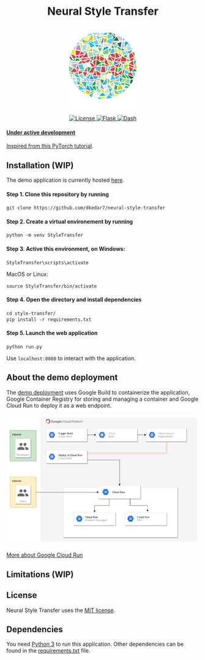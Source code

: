 <p>
    <h1 align="center">Neural Style Transfer</h1>
<p>

<p align="center">
    <br>
    <img src="https://raw.githubusercontent.com/dkedar7/neural-style-transfer/dev/style-transfer/assets/icon.png" width="200"/>
    <br>
<p>

<p align="center">
    <a href="https://opensource.org/licenses/MIT">
        <img alt="License" src="https://img.shields.io/badge/License-MIT-yellow.svg">
    </a>
    <a href="https://img.shields.io/github/pipenv/locked/dependency-version/dkedar7/Data-Analyzer/flask">
        <img alt="Flask">
    </a>
    <a href="https://img.shields.io/github/pipenv/locked/dependency-version/dkedar7/Data-Analyzer/dash">
        <img alt="Dash">
</p>


#### Under active development
Inspired from this PyTorch [tutorial](https://github.com/pytorch/examples/tree/master/fast_neural_style/).


## Installation (WIP)

The demo application is currently hosted [here](https://neural-style-transfer-hpn4y2dvda-uc.a.run.app/).

#### Step 1. Clone this repository by running

    git clone https://github.com/dkedar7/neural-style-transfer
    
#### Step 2. Create a virtual environement by running

    python -m venv StyleTransfer
        
#### Step 3. Active this environment, on Windows:

    StyleTransfer\scripts\activate

MacOS or Linux:

    source StyleTransfer/bin/activate
    
#### Step 4. Open the directory and install dependencies

    cd style-transfer/
    pip install -r requirements.txt
    
#### Step 5. Launch the web application

    python run.py
    
Use `localhost:8080` to interact with the application.

## About the demo deployment

The [demo deployment](https://neural-style-transfer-hpn4y2dvda-uc.a.run.app/) uses Google Build to containerize the application, Google Container Registry for storing and managing a container and Google Cloud Run to deploy it as a web endpoint.

![Cloud Run Architecture](https://github.com/dkedar7/Data-Analyzer/blob/master/Analyzer/assets/architecture.png?raw=true)

[More about Google Cloud Run](https://cloud.google.com/run/docs/)

## Limitations (WIP)

## License
Neural Style Transfer uses the [MIT license](https://github.com/dkedar7/neural-style-transfer/blob/master/LICENSE).

## Dependencies

You need [Python 3](https://python3statement.org/) to run this application. Other dependencies can be found in the [requirements.txt](https://github.com/dkedar7/neural-style-transfer/blob/main/style-transfer/requirements.txt) file.